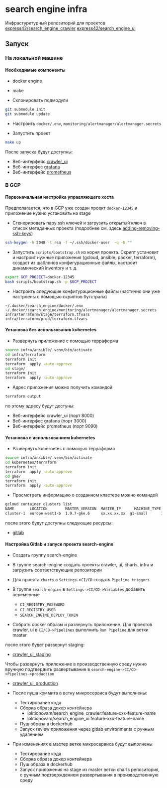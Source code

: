 # search engine infra

Инфрастурктурный репозиторий для проектов [express42/search_engine_crawler](https://github.com/express42/search_engine_crawler) [express42/search_engine_ui](https://github.com/express42/search_engine_ui)

## Запуск

### На локальной машине

#### Необходимые компоненты

- docker engine
- make

- Склонировать подмодули

```bash
git submodule init
git submodule update
```

- Настроить `docker/.env`, `monitoring/alertmanager/alertmanager.secrets`

- Запустить проект

```bash
make up
```

После запуска будут доступны:

- Веб-интерфейс [crawler_ui](http://localhost:8000)
- Веб-интерфес [grafana](http://localhost:3000)
- Веб-интерфейс [prometheus](http://localhost:9090)


### В GCP

#### Первоначальная настройка управляющего хоста

Предполагается, что в GCP уже создан проект `docker-12345` и приложение нужно установить на stage

- Сгенерировать пару ssh ключей и загрузить открытый ключ в список метаданных проекта (подробнее см. здесь [adding-removing-ssh-keys](https://cloud.google.com/compute/docs/instances/adding-removing-ssh-keys))

```bash
ssh-keygen -b 2048 -t rsa -f ~/.ssh/docker-user  -q -N ""
```

- Запустить `scripts/bootstrap.sh` из корня проекта. Скрипт установит и настроит нужные приложения (gcloud, ansible, packer, terraform), создаст из шаблонов конфигурационные файлы, настроит динамический inventory  и т. д.

```bash
export GCP_PROJECT=docker-12345
bash scripts/bootstrap.sh -p $GCP_PROJECT
```

- Настроить следующие конфигурационные файлы (частично они уже настроены с помощью скриптов бутстрапа)

```
~/.docker/search_engine/docker/.env
~/.docker/search_engine/monitoring/alertmanager/alertmanager.secrets
infra/terraform/stage/terraform.tfvars
infra/terraform/prod/terraform.tfvars
```

#### Установка без использования kubernetes

- Развернуть приложение с помощью терраформа

```bash
source infra/ansible/.venv/bin/activate
cd infra/terraform
terraform init
terraform  apply -auto-approve
cd stage/
terraform init
terraform  apply -auto-approve
```

- Адрес приложения можно получить командой

```bash
terraform output
```

по этому адресу будут достуны:

- Веб-интерфейс crawler_ui (порт 8000)
- Веб-интерфес grafana (порт 3000)
- Веб-интерфейс prometheus (порт 9090)

#### Установка с использованием kubernetes

- Развернуть kubernetes с помощью терраформа

```bash
source infra/ansible/.venv/bin/activate
cd kubernetes/terraform
terraform init
terraform  apply -auto-approve
cd gke/
terraform init
terraform  apply -auto-approve
```

- Просмотреть информацию о созданном кластере можно командой

```bash
gcloud container clusters list
NAME       LOCATION        MASTER_VERSION  MASTER_IP      MACHINE_TYPE  NODE_VERSION  NUM_NODES  STATUS
cluster-1  europe-west1-b  1.9.7-gke.6     xx.xx.xx.xx  g1-small      1.9.7-gke.6   4          RUNNING
```

после этого будут доступны следующие ресурсы:

- [gitlab](https://gitlab.loktionovam.com)

#### Настройка Gitlab и запуск проекта search-engine

- Создать группу search-engine

- В группе search-engine создать проекты crawler, ui, charts, infra и загрузить соответствующие репозитории

- Для проекта `charts` в `Settings->CI/CD` создать `Pipeline triggers`

- В группе `search-engine` в `Settings->CI/CD->Variables` добавить переменные
  - `CI_REGISTRY_PASSWORD`
  - `CI_REGISTRY_USER`
  - `SEARCH_ENGINE_DEPLOY_TOKEN`

- Собрать docker образы и развернуть приложение. Для проектов crawler, ui в `CI/CD->Pipelines` выполнить `Run Pipeline` для ветки master

после этого будет развернут staging:

- [crawler_ui_staging](http://search-engine.loktionovam.com)

Чтобы развернуть приложение в производственную среду нужно вручную подтвердить развертывание в `search-engine->CI/CD->Pipelines->production`

- [crawler_ui_production](http://search-engine.loktionovam.com)

- После пуша коммита в ветку микросервиса будут выполнены:
  - Тестирование кода
  - Сборка образа докер контейнера
    - loktionovam/search_engine_crawler:feature-xxx-feature-name
    - loktionovam/search_engine_ui:feature-xxx-feature-name
  - Пуш образа в dockerhub
  - Запуск review приложения через gitlab environments с ручным удалением
- При изменениях в мастер ветке микросервиса будут выполнены
  - Тестирование кода
  - Сборка образа докер контейнера
  - Пуш образа в dockerhub
  - Запуск приложения на stage из master ветки charts репозитория, с ручным подтверждением развертывания в производственную среду
